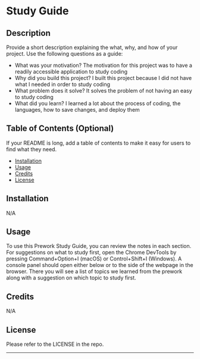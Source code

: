# Study Guide

## Description

Provide a short description explaining the what, why, and how of your project. Use the following questions as a guide:

- What was your motivation?
The motivation for this project was to have a readily accessible application to study coding
- Why did you build this project? I built this project because I did not have what  I needed in order to study coding
- What problem does it solve?
It solves the problem of not having an easy to study coding
- What did you learn?
I learned a lot about the process of coding, the languages, how to save changes, and deploy them

## Table of Contents (Optional)

If your README is long, add a table of contents to make it easy for users to find what they need.

- [Installation](#installation)
- [Usage](#usage)
- [Credits](#credits)
- [License](#license)

## Installation

N/A

## Usage

To use this Prework Study Guide, you can review the notes in each section. For suggestions on what to study first, open the Chrome DevTools by pressing Command+Option+I (macOS) or Control+Shift+I (Windows). A console panel should open either below or to the side of the webpage in the browser. There you will see a list of topics we learned from the prework along with a suggestion on which topic to study first.

## Credits

N/A

## License

Please refer to the LICENSE in the repo.

---

